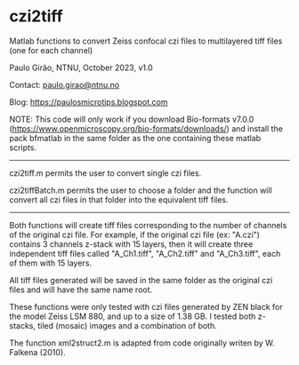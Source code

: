 # czi2tiff
Matlab functions to convert Zeiss confocal czi files to multilayered tiff files (one for each channel) 

Paulo Girão, NTNU, October 2023, v1.0

Contact: paulo.girao@ntnu.no

Blog: https://paulosmicrotips.blogspot.com

NOTE: This code will only work if you download Bio-formats v7.0.0 (https://www.openmicroscopy.org/bio-formats/downloads/)
and install the pack bfmatlab in the same folder as the one containing these matlab scripts. 

---

czi2tiff.m permits the user to convert single czi files. 

czi2tiffBatch.m permits the user to choose a folder and the function will convert all czi files in that folder into the equivalent tiff files. 

---

Both functions will create tiff files corresponding to the number of channels of the original czi file. 
For example, if the original czi file (ex: "A.czi") contains 3 channels z-stack with 15 layers, then it will create three independent tiff files called "A_Ch1.tiff", "A_Ch2.tiff" and "A_Ch3.tiff", each of them with 15 layers.  

All tiff files generated will be saved in the same folder as the original czi files and will have the same name root. 

These functions were only tested with czi files generated by ZEN black for the model Zeiss LSM 880, and up to a size of 1.38 GB. 
I tested both z-stacks, tiled (mosaic) images and a combination of both. 

The function xml2struct2.m is adapted from code originally writen by W. Falkena (2010). 
